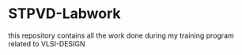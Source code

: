 # STPVD-Labwork
this repository contains all the work   done during my training program related to VLSI-DESIGN

